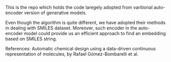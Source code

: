 This is the repo which holds the code laregely adopted from varitional auto-encoder version of generative models. 

Even though the algorithm is quite different, we have adopted their methods in dealing with SMILES dataset. Moreover, such encoder in the auto-encoder model could provide us an efficient approach to find an embedding based on SMILES string.

References: Automatic chemical design using a data-driven continuous representation of molecules, by Rafael Gómez-Bombarelli et al.

